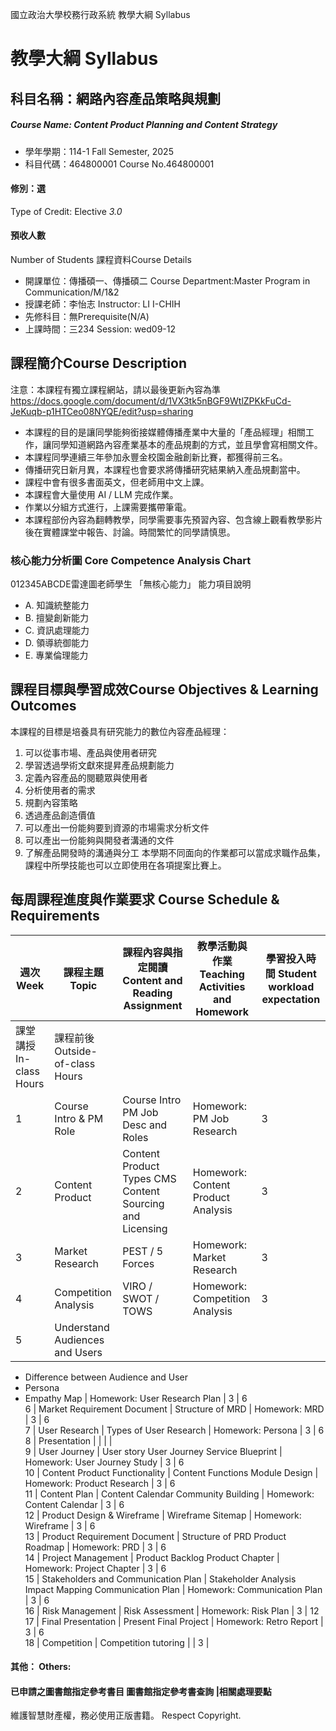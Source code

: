 國立政治大學校務行政系統 教學大綱 Syllabus
# 教學大綱 Syllabus
##  科目名稱：網路內容產品策略與規劃
#####  Course Name: Content Product Planning and Content Strategy
  * 學年學期：114-1 Fall Semester, 2025 
  * 科目代碼：464800001 Course No.464800001
#### 修別：選
Type of Credit: Elective 
_3.0_
#### 預收人數
Number of Students
課程資料Course Details
  * 開課單位：傳播碩一、傳播碩二 Course Department:Master Program in Communication/M/1&2 
  * 授課老師：李怡志 Instructor: LI I-CHIH 
  * 先修科目：無Prerequisite(N/A)
  * 上課時間：三234 Session: wed09-12
##  課程簡介Course Description
注意：本課程有獨立課程網站，請以最後更新內容為準 https://docs.google.com/document/d/1VX3tk5nBGF9WtlZPKkFuCd-JeKuqb-p1HTCeo08NYQE/edit?usp=sharing
  * 本課程的目的是讓同學能夠銜接媒體傳播產業中大量的「產品經理」相關工作，讓同學知道網路內容產業基本的產品規劃的方式，並且學會寫相關文件。
  * 本課程同學連續三年參加永豐金校園金融創新比賽，都獲得前三名。
  * 傳播研究日新月異，本課程也會要求將傳播研究結果納入產品規劃當中。
  * 課程中會有很多書面英文，但老師用中文上課。
  * 本課程會大量使用 AI / LLM 完成作業。
  * 作業以分組方式進行，上課需要攜帶筆電。
  * 本課程部份內容為翻轉教學，同學需要事先預習內容、包含線上觀看教學影片後在實體課堂中報告、討論。時間繁忙的同學請慎思。
###  核心能力分析圖 Core Competence Analysis Chart
012345ABCDE雷達圖老師學生
「無核心能力」 
能力項目說明
  * A. 知識統整能力
  * B. 擅變創新能力
  * C. 資訊處理能力
  * D. 領導統御能力
  * E. 專業倫理能力
##  課程目標與學習成效Course Objectives & Learning Outcomes 
本課程的目標是培養具有研究能力的數位內容產品經理：
  1. 可以從事市場、產品與使用者研究
  2. 學習透過學術文獻來提昇產品規劃能力
  3. 定義內容產品的閱聽眾與使用者
  4. 分析使用者的需求
  5. 規劃內容策略
  6. 透過產品創造價值
  7. 可以產出一份能夠要到資源的市場需求分析文件
  8. 可以產出一份能夠與開發者溝通的文件
  9. 了解產品開發時的溝通與分工
本學期不同面向的作業都可以當成求職作品集，課程中所學技能也可以立即使用在各項提案比賽上。
##  每周課程進度與作業要求 Course Schedule & Requirements
週次 Week |  課程主題 Topic |  課程內容與指定閱讀 Content and Reading Assignment |  教學活動與作業 Teaching Activities and Homework |  學習投入時間 Student workload expectation  
---|---|---|---|---  
課堂講授 In-class Hours |  課程前後 Outside-of-class Hours  
1 |  Course Intro & PM Role |  Course Intro PM Job Desc and Roles |  Homework: PM Job Research |  3 |  6  
2 |  Content Product |  Content Product Types CMS Content Sourcing and Licensing |  Homework: Content Product Analysis |  3 |  6  
3 |  Market Research |  PEST / 5 Forces |  Homework: Market Research |  3 |  6  
4 |  Competition Analysis |  VIRO / SWOT / TOWS |  Homework: Competition Analysis |  3 |  6  
5 |  Understand Audiences and Users | 
  * Difference between Audience and User
  * Persona
  * Empathy Map
|  Homework: User Research Plan |  3 |  6  
6 |  Market Requirement Document |  Structure of MRD |  Homework: MRD |  3 |  6  
7 |  User Research |  Types of User Research |  Homework: Persona |  3 |  6  
8 |  Presentation |  |  |  |   
9 |  User Journey |  User story User Journey Service Blueprint |  Homework: User Journey Study |  3 |  6  
10 |  Content Product Functionality |  Content Functions Module Design |  Homework: Product Research |  3 |  6  
11 |  Content Plan |  Content Calendar Community Building |  Homework: Content Calendar |  3 |  6  
12 |  Product Design & Wireframe |  Wireframe Sitemap |  Homework: Wireframe |  3 |  6  
13 |  Product Requirement Document |  Structure of PRD Product Roadmap |  Homework: PRD |  3 |  6  
14 |  Project Management |  Product Backlog Product Chapter |  Homework: Project Chapter |  3 |  6  
15 |  Stakeholders and Communication Plan |  Stakeholder Analysis Impact Mapping Communication Plan |  Homework: Communication Plan |  3 |  6  
16 |  Risk Management |  Risk Assessment |  Homework: Risk Plan |  3 |  12  
17 |  Final Presentation |  Present Final Project |  Homework: Retro Report |  3 |  6  
18 |  Competition | Competition tutoring |  |  3 |   
####  其他： Others:
####  已申請之圖書館指定參考書目  圖書館指定參考書查詢 |相關處理要點
維護智慧財產權，務必使用正版書籍。 Respect Copyright.
